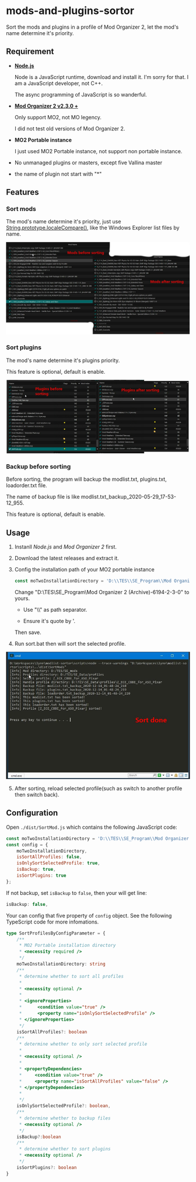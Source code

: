 # mods-and-plugins-sortor

Sort the mods and plugins in a profile of Mod Organizer 2, let the mod's name determine it's priority.

## Requirement

- [**Node.js**](nodejs.org)

  Node is a JavaScript runtime, download and install it.
  I'm sorry for that. I am a JavaScript developer, not C++.

  The async programming of JavaScript is so wanderful.

- [**Mod Organizer 2 v2.3.0 +**](https://www.nexusmods.com/skyrimspecialedition/mods/6194)

  Only support MO2, not MO legency.

  I did not test old versions of Mod Organizer 2.

- **MO2 Portable instance**

  I just used MO2 Portable instance, not support non portable instance.

- No unmanaged plugins or masters, except five Vallina master

- the name of plugin not start with "\*"

## Features

### Sort mods

The mod's name determine it's priority, just use [String.prototype.localeCompare()](https://developer.mozilla.org/en-US/docs/Web/JavaScript/Reference/Global_Objects/String/localeCompare), like the Windows Explorer list files by name.



![sort_mods_comparation](./docs/sort_mods_comparation.jpg)

### Sort plugins

The mod's name determine it's plugins priority.

This feature is optional, default is enable.



![sort_plugins_comparation](./docs/sort_plugins_comparation.jpg)

### Backup before sorting

Before sorting, the program will backup the modlist.txt, plugins.txt, loadorder.txt file.

The name of backup file is like modlist.txt_backup_2020-05-29_17-53-12_955.

This feature is optional, default is enable.

## Usage

1. Instanll *Node.js* and *Mod Organizer 2* first.

2. Download the latest releases and extract it.

3. Config the installation path of your MO2 portable instance

   ```javascript
   const moTwoInstallationDirectory = 'D:\\TES\\SE_Program\\Mod Organizer 2 (Archive)-6194-2-3-0';
   ```

   Change  "D:\\TES\\SE_Program\\Mod Organizer 2 (Archive)-6194-2-3-0"  to yours.

   - Use "\\\\" as path separator.

   - Ensure  it's quote by '.

   Then save.

4. Run sort.bat then will sort the selected profile.

   

![sort_done](./docs/sort_done.jpg)

5. After sorting, reload selected profile(such as switch to another profile then switch back).

## Configuration

Open `./dist/SortMod.js` which contains the following JavaScript code:

```JavaScript
const moTwoInstallationDirectory = 'D:\\TES\\SE_Program\\Mod Organizer 2 (Archive)-6194-2-3-0';
const config = {
    moTwoInstallationDirectory,
    isSortAllProfiles: false,
    isOnlySortSelectedProfile: true,
    isBackup: true,
    isSortPlugins: true
};
```



If not backup, set `isBackup` to `false`, then your will get line:

```javascript
isBackup: false,
```



Your can config that five property of `config` object. See the following TypeScript code for more infomations.

```typescript
type SortProfilesByConfigParameter = {
	/**
	 * MO2 Portable installation directory
	 * <necessity required />
	 */
	moTwoInstallationDirectory: string
	/**
	 * determine whether to sort all profiles
	 *
	 * <necessity optional />
	 *
	 * <ignoreProperties>
	 *		<condition value="true" />
	 *		<property name="isOnlySortSelectedProfile" />
	 * </ignoreProperties>
	 */
	isSortAllProfiles?: boolean
	/**
	 * determine whether to only sort selected profile
	 *
	 * <necessity optional />
	 *
	 * <propertyDependencies>
	 *     <condition value="true" />
	 *     <property name="isSortAllProfiles" value="false" />
	 * </propertyDependencies>
	 *
	 */
	isOnlySortSelectedProfile?: boolean,
	/**
	 * determine whether to backup files
	 * <necessity optional />
	 */
	isBackup?:boolean
	/**
	 * determine whether to sort plugins
	 * <necessity optional />
	 */
	isSortPlugins?: boolean
}
```



